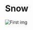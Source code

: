 # Snow 
![First img](../Snow-Hichem/images/furyu-fryu40252-kamado-tanjiro-noodle-stopper-demon-slayer-13-cm-removebg-preview.png)